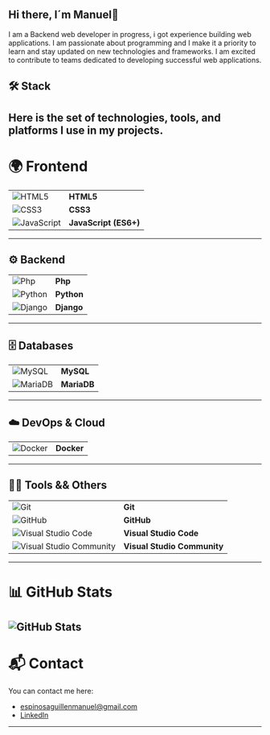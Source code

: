 ## Hi there, I´m Manuel👋
I am a Backend web developer in progress, i got experience building web applications. I am passionate about programming and I make it a priority to learn and stay updated on new technologies and frameworks. I am excited to contribute to teams dedicated to developing successful web applications.
## 🛠  Stack
Here is the set of technologies, tools, and platforms I use in my projects.
---
# 🌍 Frontend
|  |  |
|-------|------------|
| ![HTML5](https://skillicons.dev/icons?i=html) | **HTML5**  |
| ![CSS3](https://skillicons.dev/icons?i=css) | **CSS3**   |
| ![JavaScript](https://skillicons.dev/icons?i=js) | **JavaScript (ES6+)** |
---
## ⚙️ Backend
|  |  |
|-------|------------|
| ![Php](https://skillicons.dev/icons?i=php) | **Php**   |
| ![Python](https://skillicons.dev/icons?i=python) | **Python**   |
| ![Django](https://skillicons.dev/icons?i=django) | **Django**   |
---
## 🗄️ Databases
|  |  |
|-------|------------|
| ![MySQL](https://skillicons.dev/icons?i=mysql) | **MySQL**      |
| ![MariaDB](https://cdn.jsdelivr.net/npm/simple-icons@v5/icons/mariadb.svg) | **MariaDB**      |
---
## ☁️ DevOps & Cloud
|  |  |
|-------|------------|
| ![Docker](https://skillicons.dev/icons?i=docker) | **Docker**    |
---
## 👨‍💻 Tools && Others
|  |  |
|-------|------------|
| ![Git](https://skillicons.dev/icons?i=git) | **Git**           |
| ![GitHub](https://skillicons.dev/icons?i=github) | **GitHub**
| ![Visual Studio Code](https://skillicons.dev/icons?i=vscode) | **Visual Studio Code** |
| ![Visual Studio Community](https://skillicons.dev/icons?i=visualstudio) | **Visual Studio Community**        |
---
# 📊 GitHub Stats
![GitHub Stats](https://github-readme-stats.vercel.app/api?username=manusitox360&show_icons=true&theme=tokyonight&custom_title=Manusitox360+Stats)
---
# 📬 Contact
You can contact me here:
- [espinosaguillenmanuel@gmail.com](mailto:espinosaguillenmanuel@gmail.com)
- [LinkedIn](https://www.linkedin.com/in/manuel-espinosa-guillén-950781294/)
---
